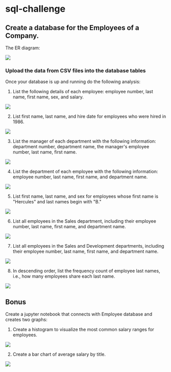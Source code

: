 # sql-challenge

## Create a database for the Employees of a Company.

The ER diagram:


<img src="https://github.com/dmhitt/sql-challenge/blob/main/ERD.png"/>



### Upload the data from CSV files into the database tables

Once your database is up and running do the following analysis:

1. List the following details of each employee: employee number, last name, first name, sex, and salary.
<img src="https://github.com/dmhitt/sql-challenge/blob/main/resources/Query1.png"/>

2. List first name, last name, and hire date for employees who were hired in 1986.
<img src="https://github.com/dmhitt/sql-challenge/blob/main/resources/Query2.png"/>

3. List the manager of each department with the following information: department number, department name, the manager's employee number, last name, first name.
<img src="https://github.com/dmhitt/sql-challenge/blob/main/resources/Query3.png"/>

4. List the department of each employee with the following information: employee number, last name, first name, and department name.
<img src="https://github.com/dmhitt/sql-challenge/blob/main/resources/Query4.png"/>

5. List first name, last name, and sex for employees whose first name is "Hercules" and last names begin with "B."
<img src="https://github.com/dmhitt/sql-challenge/blob/main/resources/Query5.png"/>

6. List all employees in the Sales department, including their employee number, last name, first name, and department name.
<img src="https://github.com/dmhitt/sql-challenge/blob/main/resources/Query6.png"/>

7. List all employees in the Sales and Development departments, including their employee number, last name, first name, and department name.
<img src="https://github.com/dmhitt/sql-challenge/blob/main/resources/Query7.png"/>

8. In descending order, list the frequency count of employee last names, i.e., how many employees share each last name.
<img src="https://github.com/dmhitt/sql-challenge/blob/main/resources/Query8.png"/>

## Bonus

Create a jupyter notebook that connects with Employee database and creates two graphs:

 1. Create a histogram to visualize the most common salary ranges for employees.
 <img src="https://github.com/dmhitt/sql-challenge/blob/main/resources/graph1.png"/>

 2. Create a bar chart of average salary by title.
 <img src="https://github.com/dmhitt/sql-challenge/blob/main/resources/graph2.png"/>
